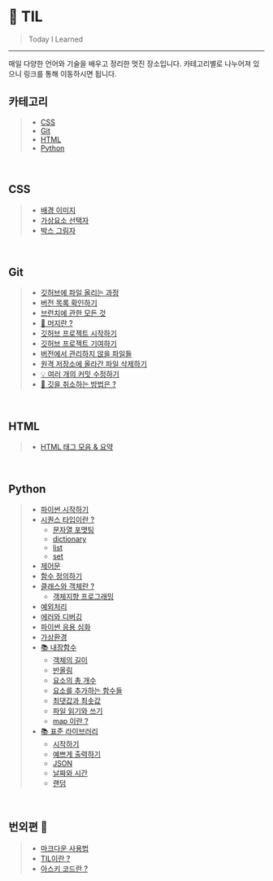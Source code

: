 # 📝 TIL

> Today I Learned

---

매일 다양한 언어와 기술을 배우고 정리한 멋진 장소입니다. 카테고리별로 나누어져 있으니 링크를 통해 이동하시면 됩니다.

## **카테고리**

> - [CSS](#css)
> - [Git](#git)
> - [HTML](#html)
> - [Python](#python)

<br />

## **CSS**

> - [배경 이미지](./mds/css/bg-img.md)
> - [가상요소 선택자](./mds/css/content.md)
> - [박스 그림자](./mds/css/shadow.md)

<br />

## **Git**

> - [깃허브에 파일 올리는 과정](./mds/git/git-start.md)
> - [버전 목록 확인하기](./mds/git/git-log.md)
> - [브런치에 관한 모든 것](./mds/git/git-branch.md)
> - [🚨 머지란 ?](./mds/git/git-merge.md)
> - [깃허브 프로젝트 시작하기](./mds/git/git-project.md)
> - [깃허브 프로젝트 기여하기](./mds/git/git-pull-request.md)
> - [버전에서 관리하지 않을 파일들](./mds/git/git-gitignore.md)
> - [원격 저장소에 올라간 파일 삭제하기](./mds/git/git-delete.md)
> - [💡 여러 개의 커밋 수정하기](./mds/git/git-rebase.md)
> - [🚨 깃을 취소하는 방법은 ?](./mds/git/git-cancel.md)

<br />

## **HTML**

> - [HTML 태그 모음 & 요약](./mds/html/tag.md)

<br />

## **Python**

> - [파이썬 시작하기](./mds/python/py-start.md)
> - [시퀀스 타입이란 ?](./mds/python/py-sequence.md)
>   - [문자열 포맷팅](./mds/python/py-format.md)
>   - [dictionary](./mds/python/py-dictionary.md)
>   - [list](./mds/python/py-list.md)
>   - [set](./mds/python/py-set.md)
> - [제어문](./mds/python/py-if.md)
> - [함수 정의하기](./mds/python/py-function.md)
> - [클래스와 객체란 ?](./mds/python/py-class.md)
>   - [객체지향 프로그래밍](./mds/python/py-oop.md)
> - [예외처리](./mds/python/py-except.md)
> - [에러와 디버깅](./mds/python/py-error.md)
> - [파이썬 응용 심화](./mds/python/py-deep.md)
> - [가상환경](./mds/python/py-venv.md)
> - [📚 내장함수]()
>   - [객체의 길이](./mds/python/librery/in/len.md)
>   - [반올림](./mds/python/librery/in/round.md)
>   - [요소의 총 개수](./mds/python/librery/in/count.md)
>   - [요소를 추가하는 함수들](./mds/python/librery/in/append.md)
>   - [최댓값과 최솟값](./mds/python/librery/in/max.md)
>   - [파일 읽기와 쓰기](./mds/python/librery/in/open.md)
>   - [map 이란 ?](./mds/python/librery/in/map.md)
> - [📚 표준 라이브러리]()
>   - [시작하기](./mds/python/librery/py-li-start.md)
>   - [예쁘게 출력하기](./mds/python/librery/py-pprint.md)
>   - [JSON](./mds/python/librery/py-json.md)
>   - [날짜와 시간](./mds/python/librery/py-li-datetime.md)
>   - [랜덤](./mds/python/librery/py-li-random.md)

<br />

## **번외편** 💭

> - [마크다운 사용법](./mds/besides/markdown.md)
> - [TIL이란 ?](./mds/besides/TIL.md)
> - [아스키 코드란 ?](./mds/besides/ascii.md)
